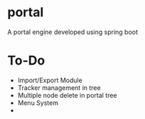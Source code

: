 # portal

A portal engine developed using spring boot

To-Do
=====

 * Import/Export Module
 * Tracker management in tree
 * Multiple node delete in portal tree
 * Menu System
 * 

